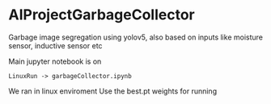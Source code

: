 # AIProjectGarbageCollector

Garbage image segregation using yolov5, also based on inputs like moisture sensor, inductive sensor etc
  
Main jupyter notebook is on 
```
LinuxRun -> garbageCollector.ipynb
```


We ran in linux enviroment
Use the best.pt weights for running

